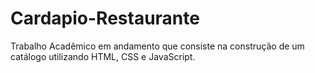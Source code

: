 # Cardapio-Restaurante
Trabalho Acadêmico em andamento que consiste na construção de um catálogo utilizando HTML, CSS e JavaScript.
